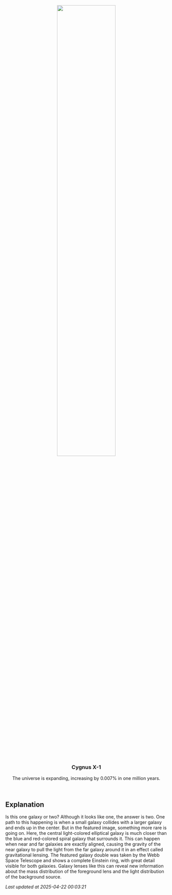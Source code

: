 <p align='center'>
    <img src='https://apod.nasa.gov/apod/image/2504/GalaxiesLens_Webb_960.jpg' width='60%' />
    <h3 align="center">Cygnus X-1</h3>
    <p align="center">The universe is expanding, increasing by 0.007% in one million years.</p>
</p>
<br/>

Explanation
--
Is this one galaxy or two? Although it looks like one, the answer is two. One path to this happening is when a small galaxy collides with a larger galaxy and ends up in the center. But in the featured image, something more rare is going on. Here, the central light-colored elliptical galaxy is much closer than the blue and red-colored spiral galaxy that surrounds it. This can happen when near and far galaxies are exactly aligned, causing the gravity of the near galaxy to pull the light from the far galaxy around it in an effect called gravitational lensing. The featured galaxy double was taken by the Webb Space Telescope and shows a complete Einstein ring, with great detail visible for both galaxies.  Galaxy lenses like this can reveal new information about the mass distribution of the foreground lens and the light distribution of the background source.


*Last updated at 2025-04-22 00:03:21*

